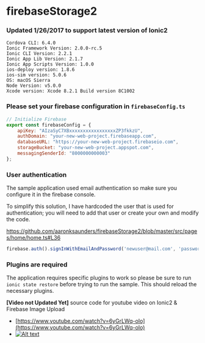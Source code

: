 # firebaseStorage2

### Updated 1/26/2017 to support latest version of Ionic2

```console
Cordova CLI: 6.4.0
Ionic Framework Version: 2.0.0-rc.5
Ionic CLI Version: 2.2.1
Ionic App Lib Version: 2.1.7
Ionic App Scripts Version: 1.0.0
ios-deploy version: 1.8.6
ios-sim version: 5.0.6
OS: macOS Sierra
Node Version: v5.0.0
Xcode version: Xcode 8.2.1 Build version 8C1002
```

### Please set your firebase configuration in `firebaseConfig.ts`
```javascript
// Initialize Firebase
export const firebaseConfig = {
    apiKey: "AIzaSyC7XBxxxxxxxxxxxxxxxxxZP3fkkzU",
    authDomain: "your-new-web-project.firebaseapp.com",
    databaseURL: "https://your-new-web-project.firebaseio.com",
    storageBucket: "your-new-web-project.appspot.com",
    messagingSenderId: "8000000000003"
};
```
### User authentication
The sample application used email authentication so make sure you configure it in the firebase console.

To simplify this solution, I have hardcoded the user that is used for authentication; you will need to add that user or create your own and modify the code.

https://github.com/aaronksaunders/firebaseStorage2/blob/master/src/pages/home/home.ts#L36

```javascript
firebase.auth().signInWithEmailAndPassword('newuser@mail.com', 'password')
```

### Plugins are required
The application requires specific plugins to work so please be sure to run `ionic state restore` before trying to run the sample. This should reload the necessary plugins.

**[Video not Updated Yet]** source code for youtube video on Ionic2 &amp; Firebase Image Upload

- [https://www.youtube.com/watch?v=6yGrLWq-oIo](https://www.youtube.com/watch?v=6yGrLWq-oIo)
- [![Alt text](https://img.youtube.com/vi/6yGrLWq-oIo/0.jpg)](https://www.youtube.com/watch?v=6yGrLWq-oIo)

